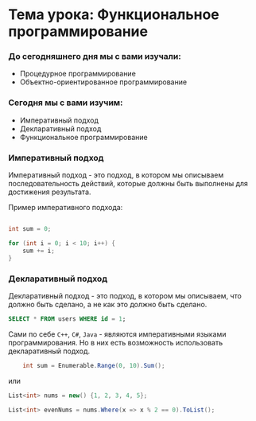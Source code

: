 # Тема урока: Функциональное программирование

### До сегодняшнего дня мы с вами изучали: 
* Процедурное программирование
* Объектно-ориентированное программирование

### Сегодня мы с вами изучим:
* Императивный подход 
* Декларативный подход
* Функциональное программирование

### Императивный подход
Императивный подход - это подход, в котором мы описываем последовательность действий, которые должны быть выполнены для достижения результата.

Пример императивного подхода:
```c++

int sum = 0;

for (int i = 0; i < 10; i++) {
    sum += i;
}
```

### Декларативный подход
Декларативный подход - это подход, в котором мы описываем, что должно быть сделано, а не как это должно быть сделано.

```sql
SELECT * FROM users WHERE id = 1;
```

Сами по себе `C++`, `C#`, `Java` - являются императивными языками программирования. Но в них есть возможность использовать декларативный подход.

```c#
    int sum = Enumerable.Range(0, 10).Sum();
```

или

```c#
List<int> nums = new() {1, 2, 3, 4, 5};

List<int> evenNums = nums.Where(x => x % 2 == 0).ToList();
```


